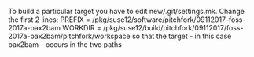 To build a particular target you have to edit
new/.git/settings.mk.
Change the first 2 lines:
PREFIX         = /pkg/suse12/software/pitchfork/09112017-foss-2017a-bax2bam
WORKDIR        = /pkg/suse12/build/pitchfork/09112017/foss-2017a-bax2bam/pitchfork/workspace
so that the target - in this case bax2bam - occurs in the two paths

